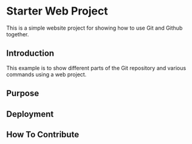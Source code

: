 # Starter Web Project 

This is a simple website project for
showing how to use Git and Github together.

## Introduction

This example is to show different parts
of the Git repository and various commands 
using a web project.

## Purpose

## Deployment

## How To Contribute

